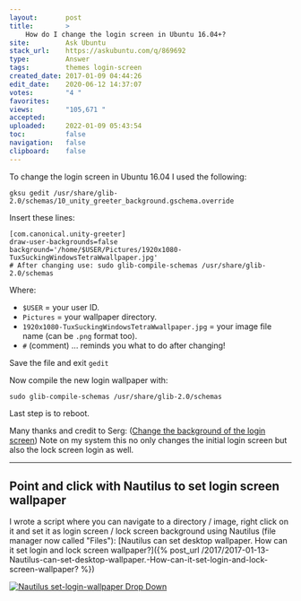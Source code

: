 ```yaml
---
layout:       post
title:        >
    How do I change the login screen in Ubuntu 16.04+?
site:         Ask Ubuntu
stack_url:    https://askubuntu.com/q/869692
type:         Answer
tags:         themes login-screen
created_date: 2017-01-09 04:44:26
edit_date:    2020-06-12 14:37:07
votes:        "4 "
favorites:    
views:        "105,671 "
accepted:     
uploaded:     2022-01-09 05:43:54
toc:          false
navigation:   false
clipboard:    false
---
```


To change the login screen in Ubuntu 16.04 I used the following:

``` 
gksu gedit /usr/share/glib-2.0/schemas/10_unity_greeter_background.gschema.override

```

Insert these lines:

``` 
[com.canonical.unity-greeter]
draw-user-backgrounds=false
background='/home/$USER/Pictures/1920x1080-TuxSuckingWindowsTetraWwallpaper.jpg'
# After changing use: sudo glib-compile-schemas /usr/share/glib-2.0/schemas

```

Where:

 - `$USER` = your user ID.
 - `Pictures` = your wallpaper directory.
 - `1920x1080-TuxSuckingWindowsTetraWwallpaper.jpg` = your image file name (can be `.png` format too).
 - `#` (comment) ... reminds you what to do after changing!

Save the file and exit `gedit`

Now compile the new login wallpaper with:

``` 
sudo glib-compile-schemas /usr/share/glib-2.0/schemas

```

Last step is to reboot.

Many thanks and credit to Serg: ([Change the background of the login screen][1]) 
Note on my system this no only changes the initial login screen but also the lock screen login as well.


----------

## Point and click with Nautilus to set login screen wallpaper

I wrote a script where you can navigate to a directory / image, right click on it and set it as login screen / lock screen background using Nautilus (file manager now called "Files"): [Nautilus can set desktop wallpaper. How can it set login and lock screen wallpaper?]({% post_url /2017/2017-01-13-Nautilus-can-set-desktop-wallpaper.-How-can-it-set-login-and-lock-screen-wallpaper? %})

[![Nautilus set-login-wallpaper Drop Down][2]][2]


  [1]: https://askubuntu.com/questions/694202/change-the-background-of-the-login-screen/694370#694370
  [2]: https://i.stack.imgur.com/CsQ9O.png
